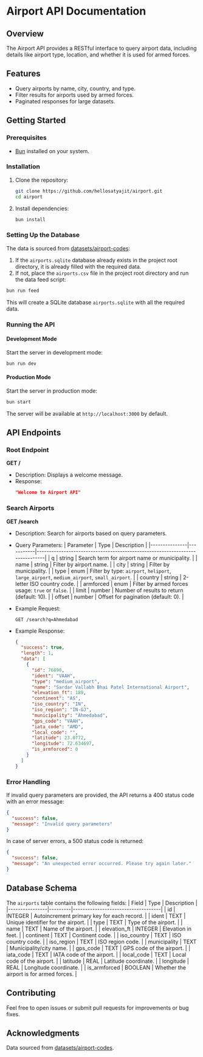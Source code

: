 # Airport API Documentation

## Overview

The Airport API provides a RESTful interface to query airport data, including details like airport type, location, and whether it is used for armed forces.

## Features

- Query airports by name, city, country, and type.
- Filter results for airports used by armed forces.
- Paginated responses for large datasets.

## Getting Started

### Prerequisites

- [Bun](https://bun.sh/) installed on your system.

### Installation

1. Clone the repository:
   ```bash
   git clone https://github.com/hellosatyajit/airport.git
   cd airport
   ```
2. Install dependencies:
   ```bash
   bun install
   ```

### Setting Up the Database

The data is sourced from [datasets/airport-codes](https://github.com/datasets/airport-codes):

1. If the `airports.sqlite` database already exists in the project root directory, it is already filled with the required data.
2. If not, place the `airports.csv` file in the project root directory and run the data feed script:
  ```bash
  bun run feed
  ```

This will create a SQLite database `airports.sqlite` with all the required data.

### Running the API

#### Development Mode

Start the server in development mode:

```bash
bun run dev
```

#### Production Mode

Start the server in production mode:

```bash
bun start
```

The server will be available at `http://localhost:3000` by default.

## API Endpoints

### Root Endpoint

**GET /**

- Description: Displays a welcome message.
- Response:
  ```json
  "Welcome to Airport API"
  ```

### Search Airports

**GET /search**

- Description: Search for airports based on query parameters.
- Query Parameters:
  | Parameter | Type | Description |
  |---------------|-----------|-----------------------------------------------------------------------------|
  | q | string | Search term for airport name or municipality. |
  | name | string | Filter by airport name. |
  | city | string | Filter by municipality. |
  | type | enum | Filter by type: `airport`, `heliport`, `large_airport`, `medium_airport`, `small_airport`. |
  | country | string | 2-letter ISO country code. |
  | armforced | enum | Filter by armed forces usage: `true` or `false`. |
  | limit | number | Number of results to return (default: 10). |
  | offset | number | Offset for pagination (default: 0). |

- Example Request:
  ```http
  GET /search?q=Ahmedabad
  ```
- Example Response:
  ```json
  {
    "success": true,
    "length": 1,
    "data": [
      {
        "id": 76890,
        "ident": "VAAH",
        "type": "medium_airport",
        "name": "Sardar Vallabh Bhai Patel International Airport",
        "elevation_ft": 189,
        "continent": "AS",
        "iso_country": "IN",
        "iso_region": "IN-GJ",
        "municipality": "Ahmedabad",
        "gps_code": "VAAH",
        "iata_code": "AMD",
        "local_code": "",
        "latitude": 23.0772,
        "longitude": 72.634697,
        "is_armforced": 0
      }
    ]
  }
  ```

### Error Handling

If invalid query parameters are provided, the API returns a 400 status code with an error message:

```json
{
  "success": false,
  "message": "Invalid query parameters"
}
```

In case of server errors, a 500 status code is returned:

```json
{
  "success": false,
  "message": "An unexpected error occurred. Please try again later."
}
```

## Database Schema

The `airports` table contains the following fields:
| Field | Type | Description |
|----------------|---------|------------------------------------|
| id | INTEGER | Autoincrement primary key for each record. |
| ident | TEXT | Unique identifier for the airport. |
| type | TEXT | Type of the airport. |
| name | TEXT | Name of the airport. |
| elevation_ft | INTEGER | Elevation in feet. |
| continent | TEXT | Continent code. |
| iso_country | TEXT | ISO country code. |
| iso_region | TEXT | ISO region code. |
| municipality | TEXT | Municipality/city name. |
| gps_code | TEXT | GPS code of the airport. |
| iata_code | TEXT | IATA code of the airport. |
| local_code | TEXT | Local code of the airport. |
| latitude | REAL | Latitude coordinate. |
| longitude | REAL | Longitude coordinate. |
| is_armforced | BOOLEAN | Whether the airport is for armed forces. |

## Contributing

Feel free to open issues or submit pull requests for improvements or bug fixes.

## Acknowledgments

Data sourced from [datasets/airport-codes](https://github.com/datasets/airport-codes).
